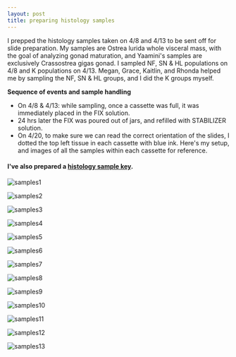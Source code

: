 ```yaml
---
layout: post
title: preparing histology samples 
---
```


I prepped the histology samples taken on 4/8 and 4/13 to be sent off for slide preparation. My samples are Ostrea lurida whole visceral mass, with the goal of analyzing gonad maturation, and Yaamini's samples are exclusively Crassostrea gigas gonad. I sampled NF, SN & HL populations on 4/8 and K populations on 4/13.  Megan, Grace, Kaitlin, and Rhonda helped me by sampling the NF, SN & HL groups, and I did the K groups myself. 

**Sequence of events and sample handling**  
  * On 4/8 & 4/13: while sampling, once a cassette was full, it was immediately placed in the FIX solution. 
  * 24 hrs later the FIX was poured out of jars, and refilled with STABILIZER solution. 
  * On 4/20, to make sure we can read the correct orientation of the slides, I dotted the top left tissue in each cassette with blue ink. Here's my setup, and images of all the samples within each cassette for reference. 
  
  #### I've also prepared a [histology sample key](https://github.com/laurahspencer/O.lurida_Stress/blob/master/Data/2017-April-HistoKey.pdf).
  
  
![samples1](https://github.com/laurahspencer/O.lurida_Stress/blob/master/Images/2017-April_Histo-Cassettes/2017-04-20_Histo-Samples1.JPG?raw=true)

![samples2](https://github.com/laurahspencer/O.lurida_Stress/blob/master/Images/2017-April_Histo-Cassettes/2017-04-20_Histo-Samples2.jpg?raw=true)

![samples3](https://github.com/laurahspencer/O.lurida_Stress/blob/master/Images/2017-April_Histo-Cassettes/2017-04-20_Histo-Samples3.JPG?raw=true)

![samples4](https://github.com/laurahspencer/O.lurida_Stress/blob/master/Images/2017-April_Histo-Cassettes/2017-04-20_Histo-Samples4.JPG?raw=true)

![samples5](https://github.com/laurahspencer/O.lurida_Stress/blob/master/Images/2017-April_Histo-Cassettes/2017-04-20_Histo-Samples5.JPG?raw=true)

![samples6](https://github.com/laurahspencer/O.lurida_Stress/blob/master/Images/2017-April_Histo-Cassettes/2017-04-20_Histo-Samples6.JPG?raw=true)

![samples7](https://github.com/laurahspencer/O.lurida_Stress/blob/master/Images/2017-April_Histo-Cassettes/2017-04-20_Histo-Samples7.JPG?raw=true)

![samples8](https://github.com/laurahspencer/O.lurida_Stress/blob/master/Images/2017-April_Histo-Cassettes/2017-04-20_Histo-Samples8.JPG?raw=true)

![samples9](https://github.com/laurahspencer/O.lurida_Stress/blob/master/Images/2017-April_Histo-Cassettes/2017-04-20_Histo-Samples9.JPG?raw=true)

![samples10](https://github.com/laurahspencer/O.lurida_Stress/blob/master/Images/2017-April_Histo-Cassettes/2017-04-20_Histo-Samples10.JPG?raw=true)

![samples11](https://github.com/laurahspencer/O.lurida_Stress/blob/master/Images/2017-April_Histo-Cassettes/2017-04-20_Histo-Samples11.JPG?raw=true)

![samples12](https://github.com/laurahspencer/O.lurida_Stress/blob/master/Images/2017-April_Histo-Cassettes/2017-04-20_Histo-Samples12.JPG?raw=true)

![samples13](https://github.com/laurahspencer/O.lurida_Stress/blob/master/Images/2017-April_Histo-Cassettes/2017-04-20_Histo-Samples13.JPG?raw=true)
